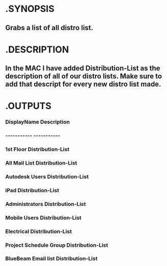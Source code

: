 #        .SYNOPSIS

##         Grabs a list of all distro list.


#         .DESCRIPTION

##         In the MAC I have added Distribution-List as the description of all of our distro lists. Make sure to add that descript for every new distro list made.

#            .OUTPUTS

###         DisplayName             Description
###         -----------             -----------
###     1st Floor                 Distribution-List
###     All Mail List             Distribution-List
###     Autodesk Users            Distribution-List
###     iPad                      Distribution-List
###     Administrators            Distribution-List
###     Mobile Users              Distribution-List
###     Electrical                Distribution-List
###     Project Schedule Group    Distribution-List
###     BlueBeam Email list       Distribution-List


